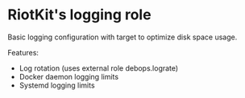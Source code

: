 RiotKit's logging role
======================

Basic logging configuration with target to optimize disk space usage.

Features:
- Log rotation (uses external role debops.lograte)
- Docker daemon logging limits
- Systemd logging limits
